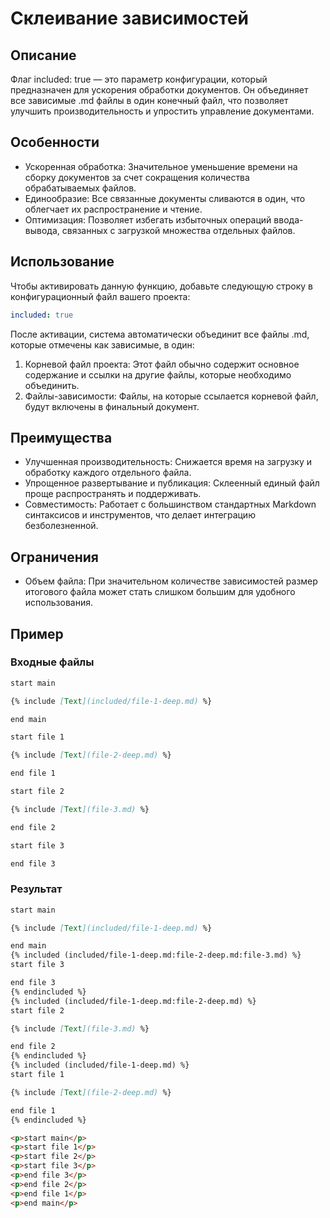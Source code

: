 # Склеивание зависимостей

## Описание

Флаг included: true — это параметр конфигурации, который предназначен для ускорения обработки документов. Он объединяет все зависимые .md файлы в один конечный файл, что позволяет улучшить производительность и упростить управление документами.

## Особенности

- Ускоренная обработка: Значительное уменьшение времени на сборку документов за счет сокращения количества обрабатываемых файлов.
- Единообразие: Все связанные документы сливаются в один, что облегчает их распространение и чтение.
- Оптимизация: Позволяет избегать избыточных операций ввода-вывода, связанных с загрузкой множества отдельных файлов.

## Использование

Чтобы активировать данную функцию, добавьте следующую строку в конфигурационный файл вашего проекта:

```yaml
included: true
```

После активации, система автоматически объединит все файлы .md, которые отмечены как зависимые, в один:

1. Корневой файл проекта: Этот файл обычно содержит основное содержание и ссылки на другие файлы, которые необходимо объединить.
2. Файлы-зависимости: Файлы, на которые ссылается корневой файл, будут включены в финальный документ.

## Преимущества

- Улучшенная производительность: Снижается время на загрузку и обработку каждого отдельного файла.
- Упрощенное развертывание и публикация: Склеенный единый файл проще распространять и поддерживать.
- Совместимость: Работает с большинством стандартных Markdown синтаксисов и инструментов, что делает интеграцию безболезненной.

## Ограничения

- Объем файла: При значительном количестве зависимостей размер итогового файла может стать слишком большим для удобного использования.

## Пример

### Входные файлы

```md
start main

{% include [Text](included/file-1-deep.md) %}

end main
```

```md (included/file-1-deep.md)
start file 1

{% include [Text](file-2-deep.md) %}

end file 1
```

```md (included/file-2-deep.md)
start file 2

{% include [Text](file-3.md) %}

end file 2
```

```md (included/file-3.md)
start file 3

end file 3
```

### Результат

```md
start main

{% include [Text](included/file-1-deep.md) %}

end main
{% included (included/file-1-deep.md:file-2-deep.md:file-3.md) %}
start file 3

end file 3
{% endincluded %}
{% included (included/file-1-deep.md:file-2-deep.md) %}
start file 2

{% include [Text](file-3.md) %}

end file 2
{% endincluded %}
{% included (included/file-1-deep.md) %}
start file 1

{% include [Text](file-2-deep.md) %}

end file 1
{% endincluded %}
```

```html
<p>start main</p>
<p>start file 1</p>
<p>start file 2</p>
<p>start file 3</p>
<p>end file 3</p>
<p>end file 2</p>
<p>end file 1</p>
<p>end main</p>
```